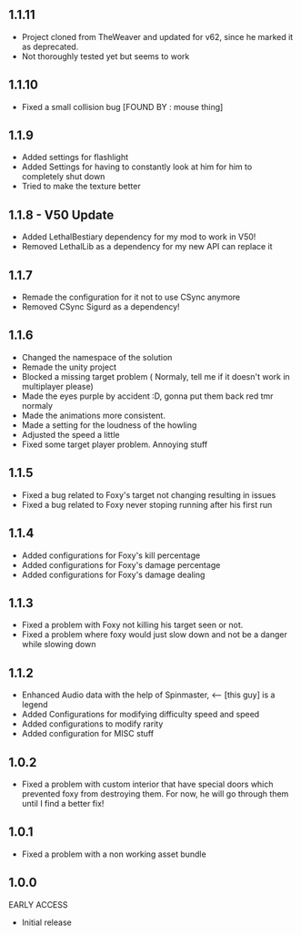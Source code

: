 ## 1.1.11
- Project cloned from TheWeaver and updated for v62, since he marked it as deprecated. 
- Not thoroughly tested yet but seems to work

## 1.1.10
- Fixed a small collision bug [FOUND BY : mouse thing]

## 1.1.9
- Added settings for flashlight
- Added Settings for having to constantly look at him for him to completely shut down
- Tried to make the texture better

## 1.1.8 - V50 Update
- Added LethalBestiary dependency for my mod to work in V50!
- Removed LethalLib as a dependency for my new API can replace it

## 1.1.7
- Remade the configuration for it not to use CSync anymore
- Removed CSync Sigurd as a dependency!

## 1.1.6
- Changed the namespace of the solution
- Remade the unity project
- Blocked a missing target problem ( Normaly, tell me if it doesn't work in multiplayer please)
- Made the eyes purple by accident :D, gonna put them back red tmr normaly
- Made the animations more consistent.
- Made a setting for the loudness of the howling
- Adjusted the speed a little
- Fixed some target player problem. Annoying stuff

## 1.1.5
- Fixed a bug related to Foxy's target not changing resulting in issues
- Fixed a bug related to Foxy never stoping running after his first run

## 1.1.4
- Added configurations for Foxy's kill percentage
- Added configurations for Foxy's damage percentage
- Added configurations for Foxy's damage dealing

## 1.1.3
- Fixed a problem with Foxy not killing his target seen or not.
- Fixed a problem where foxy would just slow down and not be a danger while slowing down

## 1.1.2
- Enhanced Audio data with the help of Spinmaster, <-- [this guy] is a legend 
- Added Configurations for modifying difficulty speed and speed
- Added configurations to modify rarity
- Added configuration for MISC stuff

## 1.0.2
- Fixed a problem with custom interior that have special doors which prevented foxy from destroying them. For now, he will go through them until I find a better fix!

## 1.0.1
- Fixed a problem with a non working asset bundle

## 1.0.0
EARLY ACCESS
- Initial release










